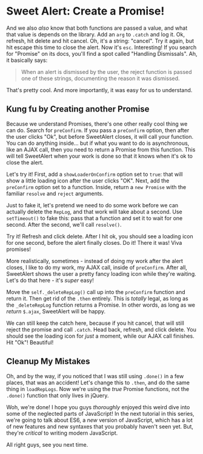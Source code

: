 # Sweet Alert: Create a Promise!

And we also *also* know that both functions are passed a value, and what that value
is depends on the library. Add an `arg` to `.catch` and log it. Ok, refresh,
hit delete and hit cancel. Oh, it's a string: "cancel". Try it again, but hit escape
this time to close the alert. Now it's `esc`. Interesting! If you search for "Promise"
on its docs, you'll find a spot called "Handling Dismissals". Ah, it basically says:

> When an alert is dismissed by the user, the reject function is passed one of these
> strings, documenting the reason it was dismissed.

That's pretty cool. And more importantly, it was easy for us to understand.

## Kung fu by Creating another Promise

Because we understand Promises, there's one other really cool thing we can do.
Search for `preConfirm`. If you pass a `preConfirm` option, then after the user
clicks "Ok", but before SweetAlert closes, it will call your function. You can do
anything inside... but if what you want to do is asynchronous, like an AJAX call,
then you need to return a Promise from this function. This will tell SweetAlert when
your work is done so that it knows when it's ok to close the alert.

Let's try it! First, add a `showLoaderOnConfirm` option set to `true`: that will
show a little loading icon after the user clicks "OK". Next, add the `preConfirm`
option set to a function. Inside, return a `new Promise` with the familiar `resolve`
and `reject` arguments.

Just to fake it, let's pretend we need to do some work before we can actually
delete the `RepLog`, and that work will take about a second. Use `setTimeout()`
to fake this: pass that a function and set it to wait for one second. After the
second, we'll call `resolve()`.

Try it! Refresh and click delete. After I hit ok, you should see a loading icon
for one second, before the alert finally closes. Do it! There it was! Viva promises!

More realistically, sometimes - instead of doing my work after the alert closes,
I like to do my work, my AJAX call, inside of `preConfirm`. After all, SweetAlert
shows the user a pretty fancy loading icon while they're waiting. Let's do that
here - it's *super* easy!

Move the `self._deleteRepLog()` call up into the `preConfirm` function and return
it. Then get rid of the `.then` entirely. This is *totally* legal, as long as the
`_deleteRepLog` function returns a Promise. In other words, as long as we *return*
`$.ajax`, SweetAlert will be happy.

We can still keep the catch here, because if you hit cancel, that will still reject
the promise and call `.catch`. Head back, refresh, and click delete. You should
see the loading icon for *just* a moment, while our AJAX call finishes. Hit "Ok"!
Beautiful!

## Cleanup My Mistakes

Oh, and by the way, if you noticed that I was still using `.done()` in a few places,
that was an accident! Let's change this to `.then`, and do the same thing in `loadRepLogs`.
Now we're using the *true* Promise functions, not the `.done()` function that only lives
in jQuery.

Woh, we're done! I hope you guys *thoroughly* enjoyed this weird dive into some
of the neglected parts of JavaScript! In the next tutorial in this series, we're
going to talk about ES6, a *new* version of JavaScript, which has a lot of
new features and new syntaxes that you probably haven't seen yet. But, they're *critical*
to writing modern JavaScript.

All right guys, see you next time.
